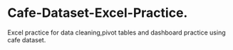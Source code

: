 # Cafe-Dataset-Excel-Practice.
Excel practice for data cleaning,pivot tables and dashboard practice using cafe dataset.
